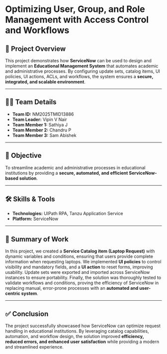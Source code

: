 # Optimizing User, Group, and Role Management with Access Control and Workflows  

## 📌 Project Overview  
This project demonstrates how **ServiceNow** can be used to design and implement an **Educational Management System** that automates academic and administrative processes. By configuring update sets, catalog items, UI policies, UI actions, ACLs, and workflows, the system ensures a **secure, integrated, and scalable environment**.  

---

## 👨‍💻 Team Details  
- **Team ID:** NM2025TMID13886  
- **Team Leader:** Vipin V Nair  
- **Team Member 1:** Sathiya J  
- **Team Member 2:** Chandru P  
- **Team Member 3:** Sam Abishek  

---

## 🎯 Objective  
To streamline academic and administrative processes in educational institutions by providing a **secure, automated, and efficient ServiceNow-based solution**.  

---

## 🛠️ Skills & Tools  
- **Technologies:** UIPath RPA, Tanzu Application Service  
- **Platform:** ServiceNow  

---

## 📖 Summary of Work  
In this project, we created a **Service Catalog item (Laptop Request)** with dynamic variables and conditions, ensuring that users provide complete information when requesting laptops. We implemented **UI policies** to control visibility and mandatory fields, and a **UI action** to reset forms, improving usability. Update sets were exported and imported across ServiceNow instances to ensure portability. Finally, the solution was thoroughly tested to validate workflows and conditions, proving the efficiency of ServiceNow in replacing manual, error-prone processes with an **automated and user-centric system**.  

---

## ✅ Conclusion  
The project successfully showcased how ServiceNow can optimize request handling in educational institutions. By leveraging catalog capabilities, automation, and workflow design, the solution improved **efficiency, reduced errors, and enhanced user satisfaction** while providing a modern and streamlined experience.  
